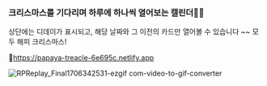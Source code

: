 <h3>크리스마스를 기다리며 하루에 하나씩 열어보는 캘린더🎄🎅</h3>

상단에는 디데이가 표시되고, 해당 날짜와 그 이전의 카드만 열어볼 수 있습니다 ~~ 모두 해피 크리스마스!


📱https://papaya-treacle-6e695c.netlify.app


![RPReplay_Final1706342531-ezgif com-video-to-gif-converter](https://github.com/soooee4/ChristmasCalendar/assets/126536384/8fd1e559-8883-4daf-8a62-d7fc222be2a5)
